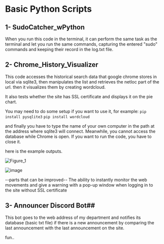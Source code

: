 # Basic Python Scripts
## 1- SudoCatcher_wPython

When you run this code in the terminal, 
it can perform the same task as the terminal and let you run the same commands, 
capturing the entered "sudo" commands and keeping their record in the log.txt file.

## 2- Chrome_History_Visualizer

This code accesses the historical search data that google chrome stores in local via sqlite3, then manipulates the list and retrieves the netloc part of the url. then it visualizes them by creating wordcloud.

It also tests whether the site has SSL certificate and displays it on the pie chart.

You may need to do some setup if you want to use it, for example:
```pip install pysqlite3```
```pip install wordcloud```

and finally you have to type the name of your own computer in the path at the address where sqlite3 will connect.
Meanwhile, you cannot access the database while Chrome is open. If you want to run the code, you have to close it.


here is the example outputs.


![Figure_1](https://user-images.githubusercontent.com/78663077/111641667-6c21b480-880e-11eb-8fc5-82e6f61a1071.png)


![image](https://user-images.githubusercontent.com/78663077/111641551-51e7d680-880e-11eb-88ba-3f59f753223e.png)



--parts that can be improved--
The ability to instantly monitor the web movements and give a warning with a pop-up window when logging in to the site without SSL certificate

## 3- Announcer Discord Bot##

This bot goes to the web address of my department and notifies its database (basic txt file) if there is a new announcement by comparing the last announcement with the last announcement on the site.

fun..
